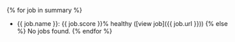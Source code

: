 {% for job in summary %}
 * {{ job.name }}: {{ job.score }}% healthy ([view job]({{ job.url }}))
{% else %}
No jobs found.
{% endfor %}